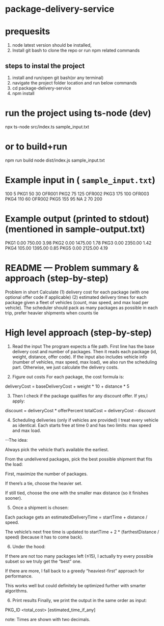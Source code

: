 # package-delivery-service

# prequesits
1. node latest version should be installed,  
2. Install git bash  to clone the repo or run npm related commands
##  steps to instal the project

1. install and run/open git bash(or any terminal)
2. navigate the project folder location and run below commands
3. cd package-delivery-service
4. npm install

# run the project using ts-node (dev)
npx ts-node src/index.ts sample_input.txt
# or to build+run
npm run build
node dist/index.js sample_input.txt

# Example input in ( `sample_input.txt`)

100 5
PKG1 50 30 OFR001
PKG2 75 125 OFR002
PKG3 175 100 OFR003
PKG4 110 60 OFR002
PKG5 155 95 NA
2 70 200

# Example output (printed to stdout) (mentioned in sample-output.txt)
PKG1 0.00 750.00 3.98
PKG2 0.00 1475.00 1.78
PKG3 0.00 2350.00 1.42
PKG4 105.00 1395.00 0.85
PKG5 0.00 2125.00 4.19

# README — Problem summary & approach (step-by-step)

Problem in short Calculate 
(1) delivery cost for each package (with one optional offer code if applicable) 
 (2) estimated delivery times for each package given a fleet of vehicles (count, max speed, and max load per vehicle). The scheduler should pack as many packages as possible in each trip, prefer heavier shipments when counts tie

# High level approach (step-by-step)
1. Read the input
The program expects a file path. First line has the base delivery cost and number of packages. Then it reads each package (id, weight, distance, offer code).
If the input also includes vehicle info (number of vehicles, max speed, max load), we also run the scheduling part. Otherwise, we just calculate the delivery costs.

2. Figure out costs
For each package, the cost formula is:

deliveryCost = baseDeliveryCost + weight * 10 + distance * 5


3. Then I check if the package qualifies for any discount offer. If yes,I  apply:

discount = deliveryCost * offerPercent
totalCost = deliveryCost - discount


4. Scheduling deliveries (only if vehicles are provided)
I treat every vehicle as identical. Each starts free at time 0 and has two limits: max speed and max load.

--The idea:

Always pick the vehicle that’s available the earliest.

From the undelivered packages, pick the best possible shipment that fits the load:

First, maximize the number of packages.

If there’s a tie, choose the heavier set.

If still tied, choose the one with the smaller max distance (so it finishes sooner).

5. Once a shipment is chosen:

Each package gets an estimatedDeliveryTime = startTime + distance / speed.

The vehicle’s next free time is updated to startTime + 2 * (farthestDistance / speed) (because it has to come back).

6. Under the hood:

If there are not too many packages left (≤15), I actually try every possible subset so we truly get the “best” one.

If there are more, I fall back to a greedy “heaviest-first” approach for performance.

This works well but could definitely be optimized further with smarter algorithms.

6. Print results
Finally, we print the output in the same order as input:

PKG_ID <discount> <total_cost> [estimated_time_if_any]


note: Times are shown with two decimals.
